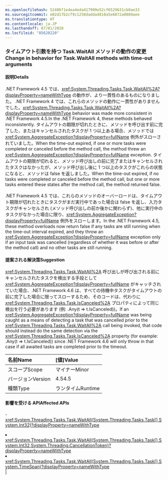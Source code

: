 ```yaml
---
ms.openlocfilehash: 52406f1e4ea4eda417909e52cf6529631cb0ae33
ms.sourcegitcommit: e02d17b2cf9c1258dadda4810a5e6072a0089aee
ms.translationtype: HT
ms.contentlocale: ja-JP
ms.lasthandoff: 07/01/2020
ms.locfileid: "85620220"
---
```

### <a name="change-in-behavior-for-taskwaitall-methods-with-time-out-arguments"></a><span data-ttu-id="9b411-101">タイムアウト引数を持つ Task.WaitAll メソッドの動作の変更</span><span class="sxs-lookup"><span data-stu-id="9b411-101">Change in behavior for Task.WaitAll methods with time-out arguments</span></span>

#### <a name="details"></a><span data-ttu-id="9b411-102">説明</span><span class="sxs-lookup"><span data-stu-id="9b411-102">Details</span></span>

<span data-ttu-id="9b411-103">.NET Framework 4.5 では、<xref:System.Threading.Tasks.Task.WaitAll%2A?displayProperty=nameWithType> の動作が、より一貫性のあるものになりました。 .NET Framework 4 では、これらのメソッドの動作に一貫性がありませんでした。</span><span class="sxs-lookup"><span data-stu-id="9b411-103"><xref:System.Threading.Tasks.Task.WaitAll%2A?displayProperty=nameWithType> behavior was made more consistent in .NET Framework 4.5.In the .NET Framework 4, these methods behaved inconsistently.</span></span> <span data-ttu-id="9b411-104">タイムアウトの期限が切れたときに、メソッドを呼び出す前に完了した、またはキャンセルされたタスクが 1 つ以上ある場合、メソッドでは <xref:System.AggregateException?displayProperty=fullName> 例外がスローされていました。</span><span class="sxs-lookup"><span data-stu-id="9b411-104">When the time-out expired, if one or more tasks were completed or canceled before the method call, the method threw an <xref:System.AggregateException?displayProperty=fullName> exception.</span></span> <span data-ttu-id="9b411-105">タイムアウトの期限が切れると、メソッド呼び出しの前に完了またはキャンセルされたタスクはなかったが、メソッド呼び出し後に 1 つ以上のタスクがこれらの状態になると、メソッドは false を返しました。</span><span class="sxs-lookup"><span data-stu-id="9b411-105">When the time-out expired, if no tasks were completed or canceled before the method call, but one or more tasks entered these states after the method call, the method returned false.</span></span><br/><br/><span data-ttu-id="9b411-106">.NET Framework 4.5 では、これらのメソッドのオーバーロードは、タイムアウト期限が切れたときにタスクがまだ実行中であった場合は false を返し、入力タスクがキャンセルされ (メソッド呼び出しの前か後かに関わらず)、他に実行中のタスクがなかった場合に限り、<xref:System.AggregateException?displayProperty=fullName> 例外をスローします。</span><span class="sxs-lookup"><span data-stu-id="9b411-106">In the .NET Framework 4.5, these method overloads now return false if any tasks are still running when the time-out interval expired, and they throw an <xref:System.AggregateException?displayProperty=fullName> exception only if an input task was cancelled (regardless of whether it was before or after the method call) and no other tasks are still running.</span></span>

#### <a name="suggestion"></a><span data-ttu-id="9b411-107">提案される解決策</span><span class="sxs-lookup"><span data-stu-id="9b411-107">Suggestion</span></span>

<span data-ttu-id="9b411-108"><xref:System.Threading.Tasks.Task.WaitAll%2A> 呼び出しが呼び出される前にキャンセルされたタスクを検出する手段として <xref:System.AggregateException?displayProperty=fullName> がキャッチされていた場合、.NET Framework 4.6 は、すべての待機中タスクがタイムアウトの前に完了した場合に限ってスローするため、そのコードは、代わりに <xref:System.Threading.Tasks.Task.IsCanceled%2A> プロパティによって同じ検出を行う必要があります (例: .Any(t =&gt; t.IsCanceled))。</span><span class="sxs-lookup"><span data-stu-id="9b411-108">If an <xref:System.AggregateException?displayProperty=fullName> was being caught as a means of detecting a task that was cancelled prior to the <xref:System.Threading.Tasks.Task.WaitAll%2A> call being invoked, that code should instead do the same detection via the  <xref:System.Threading.Tasks.Task.IsCanceled%2A> property (for example: .Any(t =&gt; t.IsCanceled)) since .NET Framework 4.6 will only throw in that case if all awaited tasks are completed prior to the timeout.</span></span>

| <span data-ttu-id="9b411-109">名前</span><span class="sxs-lookup"><span data-stu-id="9b411-109">Name</span></span>    | <span data-ttu-id="9b411-110">[値]</span><span class="sxs-lookup"><span data-stu-id="9b411-110">Value</span></span>       |
|:--------|:------------|
| <span data-ttu-id="9b411-111">スコープ</span><span class="sxs-lookup"><span data-stu-id="9b411-111">Scope</span></span>   |<span data-ttu-id="9b411-112">マイナー</span><span class="sxs-lookup"><span data-stu-id="9b411-112">Minor</span></span>|
|<span data-ttu-id="9b411-113">バージョン</span><span class="sxs-lookup"><span data-stu-id="9b411-113">Version</span></span>|<span data-ttu-id="9b411-114">4.5</span><span class="sxs-lookup"><span data-stu-id="9b411-114">4.5</span></span>|
|<span data-ttu-id="9b411-115">種類</span><span class="sxs-lookup"><span data-stu-id="9b411-115">Type</span></span>|<span data-ttu-id="9b411-116">ランタイム</span><span class="sxs-lookup"><span data-stu-id="9b411-116">Runtime</span></span>

#### <a name="affected-apis"></a><span data-ttu-id="9b411-117">影響を受ける API</span><span class="sxs-lookup"><span data-stu-id="9b411-117">Affected APIs</span></span>

-<xref:System.Threading.Tasks.Task.WaitAll(System.Threading.Tasks.Task[],System.Int32)?displayProperty=nameWithType></li><li><xref:System.Threading.Tasks.Task.WaitAll(System.Threading.Tasks.Task[],System.Int32,System.Threading.CancellationToken)?displayProperty=nameWithType></li><li><xref:System.Threading.Tasks.Task.WaitAll(System.Threading.Tasks.Task[],System.TimeSpan)?displayProperty=nameWithType></li></ul>|

